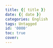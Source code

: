 ```yaml
---
title: {{ title }}
date: {{ date }}
categories: English
tags: Untagged
id: '0000'
toc: true
cover:
---
```

